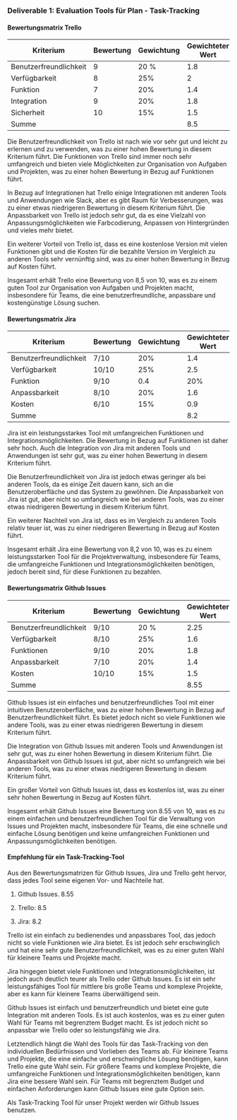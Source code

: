 ### Deliverable 1: Evaluation Tools für Plan - Task-Tracking

####   Bewertungsmatrix Trello

| Kriterium | Bewertung | Gewichtung | Gewichteter Wert |
| ---------| --------- | --------- | --------- |
| Benutzerfreundlichkeit | 9 | 20 % | 1.8 |
| Verfügbarkeit | 8 | 25% | 2 |
| Funktion | 7 | 20% | 1.4 |
| Integration | 9 | 20% | 1.8 |
| Sicherheit | 10 | 15% | 1.5 |
| Summe | | | 8.5 |

Die Benutzerfreundlichkeit von Trello ist nach wie vor sehr gut und leicht zu erlernen und zu verwenden, was zu einer hohen Bewertung in diesem Kriterium führt. Die Funktionen von Trello sind immer noch sehr umfangreich und bieten viele Möglichkeiten zur Organisation von Aufgaben und Projekten, was zu einer hohen Bewertung in Bezug auf Funktionen führt.

In Bezug auf Integrationen hat Trello einige Integrationen mit anderen Tools und Anwendungen wie Slack, aber es gibt Raum für Verbesserungen, was zu einer etwas niedrigeren Bewertung in diesem Kriterium führt. Die Anpassbarkeit von Trello ist jedoch sehr gut, da es eine Vielzahl von Anpassungsmöglichkeiten wie Farbcodierung, Anpassen von Hintergründen und vieles mehr bietet.

Ein weiterer Vorteil von Trello ist, dass es eine kostenlose Version mit vielen Funktionen gibt und die Kosten für die bezahlte Version im Vergleich zu anderen Tools sehr vernünftig sind, was zu einer hohen Bewertung in Bezug auf Kosten führt.

Insgesamt erhält Trello eine Bewertung von 8,5 von 10, was es zu einem guten Tool zur Organisation von Aufgaben und Projekten macht, insbesondere für Teams, die eine benutzerfreundliche, anpassbare und kostengünstige Lösung suchen.

#### Bewertungsmatrix Jira

| Kriterium | Bewertung | Gewichtung | Gewichteter Wert |
| ---------| --------- | --------- | --------- |
| Benutzerfreundlichkeit | 7/10 | 20% | 1.4 |
| Verfügbarkeit | 10/10 | 25% | 2.5 |
| Funktion | 9/10 | 0.4 | 20% | 1.8
| Anpassbarkeit | 8/10 | 20% | 1.6 |
| Kosten | 6/10 | 15% | 0.9 |
| Summe | | | 8.2 |

Jira ist ein leistungsstarkes Tool mit umfangreichen Funktionen und Integrationsmöglichkeiten. Die Bewertung in Bezug auf Funktionen ist daher sehr hoch. Auch die Integration von Jira mit anderen Tools und Anwendungen ist sehr gut, was zu einer hohen Bewertung in diesem Kriterium führt.

Die Benutzerfreundlichkeit von Jira ist jedoch etwas geringer als bei anderen Tools, da es einige Zeit dauern kann, sich an die Benutzeroberfläche und das System zu gewöhnen. Die Anpassbarkeit von Jira ist gut, aber nicht so umfangreich wie bei anderen Tools, was zu einer etwas niedrigeren Bewertung in diesem Kriterium führt.

Ein weiterer Nachteil von Jira ist, dass es im Vergleich zu anderen Tools relativ teuer ist, was zu einer niedrigeren Bewertung in Bezug auf Kosten führt.

Insgesamt erhält Jira eine Bewertung von 8,2 von 10, was es zu einem leistungsstarken Tool für die Projektverwaltung, insbesondere für Teams, die umfangreiche Funktionen und Integrationsmöglichkeiten benötigen, jedoch bereit sind, für diese Funktionen zu bezahlen.  

#### Bewertungsmatrix Github Issues

| Kriterium | Bewertung | Gewichtung | Gewichteter Wert 
| ---------| --------- | --------- | --------- |
| Benutzerfreundlichkeit | 9/10 | 20 % | 2.25 |
| Verfügbarkeit | 8/10 | 25% | 1.6 |
| Funktionen | 9/10 | 20% | 1.8 |
| Anpassbarkeit | 7/10 | 20% | 1.4 |
| Kosten | 10/10 | 15% | 1.5 |
| Summe | | | 8.55 |

Github Issues ist ein einfaches und benutzerfreundliches Tool mit einer intuitiven Benutzeroberfläche, was zu einer hohen Bewertung in Bezug auf Benutzerfreundlichkeit führt. Es bietet jedoch nicht so viele Funktionen wie andere Tools, was zu einer etwas niedrigeren Bewertung in diesem Kriterium führt.

Die Integration von Github Issues mit anderen Tools und Anwendungen ist sehr gut, was zu einer hohen Bewertung in diesem Kriterium führt. Die Anpassbarkeit von Github Issues ist gut, aber nicht so umfangreich wie bei anderen Tools, was zu einer etwas niedrigeren Bewertung in diesem Kriterium führt.

Ein großer Vorteil von Github Issues ist, dass es kostenlos ist, was zu einer sehr hohen Bewertung in Bezug auf Kosten führt.

Insgesamt erhält Github Issues eine Bewertung von 8.55 von 10, was es zu einem einfachen und benutzerfreundlichen Tool für die Verwaltung von Issues und Projekten macht, insbesondere für Teams, die eine schnelle und einfache Lösung benötigen und keine umfangreichen Funktionen und Anpassungsmöglichkeiten benötigen.

#### Empfehlung für ein Task-Tracking-Tool

Aus den Bewertungsmatrizen für Github Issues, Jira und Trello geht hervor, dass jedes Tool seine eigenen Vor- und Nachteile hat.

1.  Github Issues. 8.55
    
2.  Trello: 8.5
    
3.  Jira: 8.2

Trello ist ein einfach zu bedienendes und anpassbares Tool, das jedoch nicht so viele Funktionen wie Jira bietet. Es ist jedoch sehr erschwinglich und hat eine sehr gute Benutzerfreundlichkeit, was es zu einer guten Wahl für kleinere Teams und Projekte macht.

Jira hingegen bietet viele Funktionen und Integrationsmöglichkeiten, ist jedoch auch deutlich teurer als Trello oder Github Issues. Es ist ein sehr leistungsfähiges Tool für mittlere bis große Teams und komplexe Projekte, aber es kann für kleinere Teams überwältigend sein.

Github Issues ist einfach und benutzerfreundlich und bietet eine gute Integration mit anderen Tools. Es ist auch kostenlos, was es zu einer guten Wahl für Teams mit begrenztem Budget macht. Es ist jedoch nicht so anpassbar wie Trello oder so leistungsfähig wie Jira.

Letztendlich hängt die Wahl des Tools für das Task-Tracking von den individuellen Bedürfnissen und Vorlieben des Teams ab. Für kleinere Teams und Projekte, die eine einfache und erschwingliche Lösung benötigen, kann Trello eine gute Wahl sein. Für größere Teams und komplexe Projekte, die umfangreiche Funktionen und Integrationsmöglichkeiten benötigen, kann Jira eine bessere Wahl sein. Für Teams mit begrenztem Budget und einfachen Anforderungen kann Github Issues eine gute Option sein.

Als Task-Tracking Tool für unser Projekt werden wir Github Issues benutzen.

